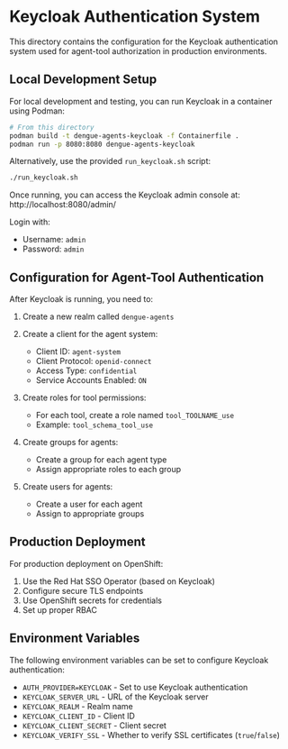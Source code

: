 # Keycloak Authentication System

This directory contains the configuration for the Keycloak authentication system used for agent-tool authorization in production environments.

## Local Development Setup

For local development and testing, you can run Keycloak in a container using Podman:

```bash
# From this directory
podman build -t dengue-agents-keycloak -f Containerfile .
podman run -p 8080:8080 dengue-agents-keycloak
```

Alternatively, use the provided `run_keycloak.sh` script:

```bash
./run_keycloak.sh
```

Once running, you can access the Keycloak admin console at:
http://localhost:8080/admin/

Login with:
- Username: `admin`
- Password: `admin`

## Configuration for Agent-Tool Authentication

After Keycloak is running, you need to:

1. Create a new realm called `dengue-agents`
2. Create a client for the agent system:
   - Client ID: `agent-system`
   - Client Protocol: `openid-connect`
   - Access Type: `confidential`
   - Service Accounts Enabled: `ON`

3. Create roles for tool permissions:
   - For each tool, create a role named `tool_TOOLNAME_use`
   - Example: `tool_schema_tool_use`

4. Create groups for agents:
   - Create a group for each agent type
   - Assign appropriate roles to each group

5. Create users for agents:
   - Create a user for each agent
   - Assign to appropriate groups

## Production Deployment

For production deployment on OpenShift:

1. Use the Red Hat SSO Operator (based on Keycloak)
2. Configure secure TLS endpoints
3. Use OpenShift secrets for credentials
4. Set up proper RBAC

## Environment Variables

The following environment variables can be set to configure Keycloak authentication:

- `AUTH_PROVIDER=KEYCLOAK` - Set to use Keycloak authentication
- `KEYCLOAK_SERVER_URL` - URL of the Keycloak server
- `KEYCLOAK_REALM` - Realm name
- `KEYCLOAK_CLIENT_ID` - Client ID
- `KEYCLOAK_CLIENT_SECRET` - Client secret
- `KEYCLOAK_VERIFY_SSL` - Whether to verify SSL certificates (`true`/`false`)
